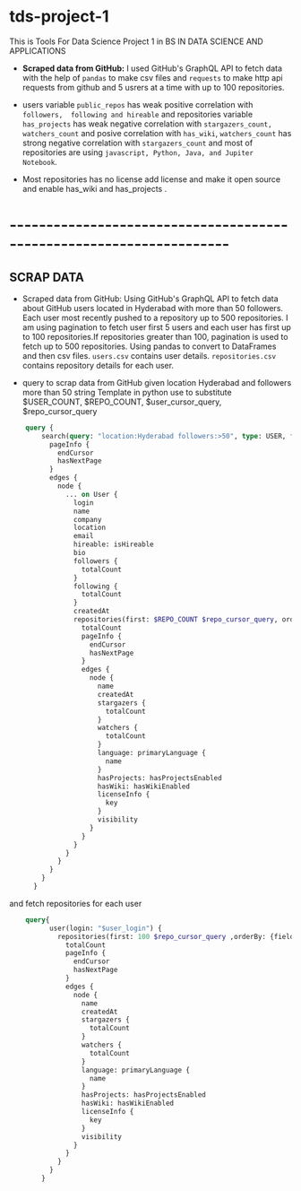 # tds-project-1

This is Tools For Data Science Project 1 in BS IN DATA SCIENCE AND  APPLICATIONS

<!-- README.md must begin with 3 bullet points. Each bullet must be one sentence no more than 50 words.

An explanation of how you scraped the data
The most interesting and surprising fact you found after analyzing the the data
An actionable recommendation for developers based on your analysis -->



- **Scraped data from GitHub:** I used GitHub's GraphQL API to fetch data with the help of 
`pandas` to make csv files and `requests` to make http api requests from  github and 5 usrers at a time with up to 100 repositories.

- users variable `public_repos` has weak positive correlation with `followers,  following and hireable` and repositories variable `has_projects` has weak negative correlation with `stargazers_count, watchers_count` and posive correlation with `has_wiki`, `watchers_count` has strong negative correlation with `stargazers_count` and most of repositories are using `javascript, Python, Java, and Jupiter Notebook`.

- Most repositories has no license add license and make it open source and enable has_wiki and has_projects .

# --------------------------------------------------------------------
## SCRAP DATA
- Scraped data from GitHub: Using GitHub's GraphQL API to fetch data about GitHub users located in Hyderabad with more than 50 followers. Each user most recently pushed to a repository up to 500 repositories. I am using pagination to fetch user first 5 users and each user has first up to 100 repositories.If repositories greater than 100, pagination is used to fetch up to 500 repositories. Using pandas to convert to DataFrames and then csv files. `users.csv` contains user details. `repositories.csv` contains repository details for each user.
* query to scrap data from GitHub given location Hyderabad and followers more than 50
string Template in python use to substitute $USER_COUNT, $REPO_COUNT, $user_cursor_query, $repo_cursor_query

```graphql
    query {
        search(query: "location:Hyderabad followers:>50", type: USER, first: $USER_COUNT $user_cursor_query) {
          pageInfo {
            endCursor
            hasNextPage
          }
          edges {
            node {
              ... on User {
                login
                name
                company
                location
                email
                hireable: isHireable
                bio
                followers {
                  totalCount
                }
                following {
                  totalCount
                }
                createdAt
                repositories(first: $REPO_COUNT $repo_cursor_query, orderBy: {field: PUSHED_AT, direction: DESC}, privacy: PUBLIC) {
                  totalCount
                  pageInfo {
                    endCursor
                    hasNextPage
                  }
                  edges {
                    node {
                      name
                      createdAt
                      stargazers {
                        totalCount
                      }
                      watchers {
                        totalCount
                      }
                      language: primaryLanguage {
                        name
                      }
                      hasProjects: hasProjectsEnabled
                      hasWiki: hasWikiEnabled
                      licenseInfo {
                        key
                      }
                      visibility
                    }
                  }
                }
              }
            }
          }
        }
      }
```
and fetch repositories for each user
```graphql
    query{
          user(login: "$user_login") {
            repositories(first: 100 $repo_cursor_query ,orderBy: {field: PUSHED_AT, direction: DESC}, privacy: PUBLIC) {
              totalCount
              pageInfo {
                endCursor
                hasNextPage
              }
              edges {
                node {
                  name
                  createdAt
                  stargazers {
                    totalCount
                  }
                  watchers {
                    totalCount
                  }
                  language: primaryLanguage {
                    name
                  }
                  hasProjects: hasProjectsEnabled
                  hasWiki: hasWikiEnabled
                  licenseInfo {
                    key
                  }
                  visibility
                }
              }
            }
          }
        }
```
